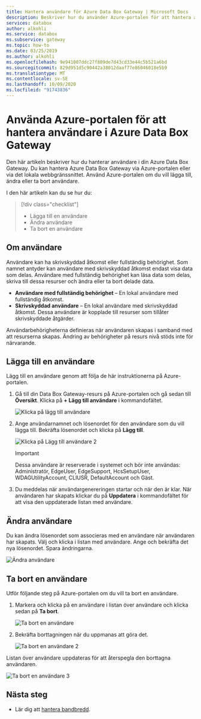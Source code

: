 ```yaml
---
title: Hantera användare för Azure Data Box Gateway | Microsoft Docs
description: Beskriver hur du använder Azure-portalen för att hantera användare i Azure Data Box Gateway.
services: databox
author: alkohli
ms.service: databox
ms.subservice: gateway
ms.topic: how-to
ms.date: 03/25/2019
ms.author: alkohli
ms.openlocfilehash: 9e941007ddc27f809de7d43cd33e44c5b521a6bd
ms.sourcegitcommit: 829d951d5c90442a38012daaf77e86046018e5b9
ms.translationtype: MT
ms.contentlocale: sv-SE
ms.lasthandoff: 10/09/2020
ms.locfileid: "91743836"
---
```

# <a name="use-the-azure-portal-to-manage-users-on-your-azure-data-box-gateway"></a>Använda Azure-portalen för att hantera användare i Azure Data Box Gateway

Den här artikeln beskriver hur du hanterar användare i din Azure Data Box Gateway. Du kan hantera Azure Data Box Gateway via Azure-portalen eller via det lokala webbgränssnittet. Använd Azure-portalen om du vill lägga till, ändra eller ta bort användare. 

I den här artikeln kan du se hur du:

> [!div class="checklist"]
> * Lägga till en användare
> * Ändra användare
> * Ta bort en användare

## <a name="about-users"></a>Om användare

Användare kan ha skrivskyddad åtkomst eller fullständig behörighet. Som namnet antyder kan användare med skrivskyddad åtkomst endast visa data som delas. Användare med fullständig behörighet kan läsa data som delas, skriva till dessa resurser och ändra eller ta bort delade data.

 - **Användare med fullständig behörighet** – En lokal användare med fullständig åtkomst.
 - **Skrivskyddad användare** – En lokal användare med skrivskyddad åtkomst. Dessa användare är kopplade till resurser som tillåter skrivskyddade åtgärder.

Användarbehörigheterna definieras när användaren skapas i samband med att resurserna skapas. Ändring av behörigheter på resurs nivå stöds inte för närvarande.

## <a name="add-a-user"></a>Lägga till en användare

Lägg till en användare genom att följa de här instruktionerna på Azure-portalen.

1. Gå till din Data Box Gateway-resurs på Azure-portalen och gå sedan till **Översikt**. Klicka på **+ Lägg till användare** i kommandofältet.

    ![Klicka på lägg till användare](media/data-box-gateway-manage-users/add-user-1.png)

2. Ange användarnamnet och lösenordet för den användare som du vill lägga till. Bekräfta lösenordet och klicka på **Lägg till**.

    ![Klicka på Lägg till användare 2](media/data-box-gateway-manage-users/add-user-2.png)

    > [!IMPORTANT] 
    > Dessa användare är reserverade i systemet och bör inte användas: Administratör, EdgeUser, EdgeSupport, HcsSetupUser, WDAGUtilityAccount, CLIUSR, DefaultAccount och Gäst.  

3. Du meddelas när användargenereringen startar och när den är klar. När användaren har skapats klickar du på **Uppdatera** i kommandofältet för att visa den uppdaterade listan med användare.


## <a name="modify-user"></a>Ändra användare

Du kan ändra lösenordet som associeras med en användare när användaren har skapats. Välj och klicka i listan med användare. Ange och bekräfta det nya lösenordet. Spara ändringarna.
 
![Ändra användare](media/data-box-gateway-manage-users/modify-user-1.png)


## <a name="delete-a-user"></a>Ta bort en användare

Utför följande steg på Azure-portalen om du vill ta bort en användare.

1. Markera och klicka på en användare i listan över användare och klicka sedan på **Ta bort**.  

   ![Ta bort en användare](media/data-box-gateway-manage-users/delete-user-1.png)

2. Bekräfta borttagningen när du uppmanas att göra det. 

   ![Ta bort en användare 2](media/data-box-gateway-manage-users/delete-user-2.png)

Listan över användare uppdateras för att återspegla den borttagna användaren.

![Ta bort en användare 3](media/data-box-gateway-manage-users/delete-user-3.png)


## <a name="next-steps"></a>Nästa steg

- Lär dig att [hantera bandbredd](data-box-gateway-manage-bandwidth-schedules.md).
